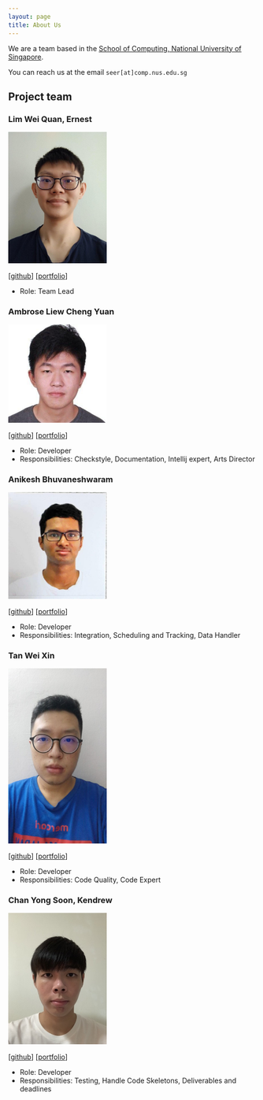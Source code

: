 ```yaml
---
layout: page
title: About Us
---
```


We are a team based in the [School of Computing, National University of Singapore](http://www.comp.nus.edu.sg).

You can reach us at the email `seer[at]comp.nus.edu.sg`

## Project team

### Lim Wei Quan, Ernest

<img src="images/ernestlim8.png" width="200px">

[[github](https://github.com/ernestlim8)]
[[portfolio](http://ernestlim8.netlify.app/)]

* Role: Team Lead

### Ambrose Liew Cheng Yuan

<img src="images/morninglit.png" width="200px">

[[github](https://github.com/MorningLit)]
[[portfolio](https://ambroseliew.netlify.app/)]

* Role: Developer
* Responsibilities: Checkstyle, Documentation, Intellij expert, Arts Director

### Anikesh Bhuvaneshwaram

<img src="images/ebolaeater.png" width="200px">

[[github](https://github.com/Ebolaeater)]
[[portfolio](https://anikeshb.netlify.app)]

* Role: Developer
* Responsibilities: Integration, Scheduling and Tracking, Data Handler

### Tan Wei Xin

<img src="images/duckmoon99.png" width="200px">

[[github](github.com/duckmoon99/)]
[[portfolio](https://www.linkedin.com/in/tanweixin/)]

* Role: Developer
* Responsibilities: Code Quality, Code Expert

### Chan Yong Soon, Kendrew

<img src="images/kendrewc.png" width="200px">

[[github](https://github.com/KendrewChan)] [[portfolio]([https://kendrewc.netlify.app](https://kendrewc.netlify.app/))]

* Role: Developer
* Responsibilities: Testing, Handle Code Skeletons, Deliverables and deadlines